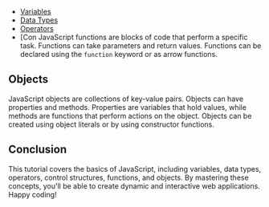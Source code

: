 

- [Variables](#variables)
- [Data Types](#data-types)
- [Operators](#operators)
- [Con
JavaScript functions are blocks of code that perform a specific task. Functions can take parameters and return values. Functions can be declared using the `function` keyword or as arrow functions.

## Objects

JavaScript objects are collections of key-value pairs. Objects can have properties and methods. Properties are variables that hold values, while methods are functions that perform actions on the object. Objects can be created using object literals or by using constructor functions.

## Conclusion

This tutorial covers the basics of JavaScript, including variables, data types, operators, control structures, functions, and objects. By mastering these concepts, you'll be able to create dynamic and interactive web applications. Happy coding!
